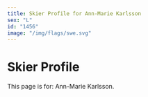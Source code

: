 ```yaml
---
title: Skier Profile for Ann-Marie Karlsson
sex: "L"
id: "1456"
image: "/img/flags/swe.svg" 
---
```


# Skier Profile

This page is for: Ann-Marie Karlsson.
    